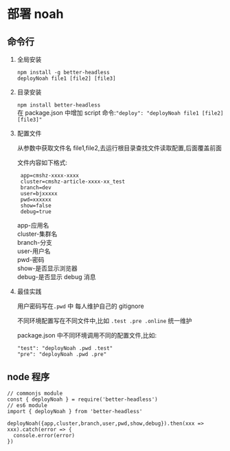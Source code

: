 # 部署 noah

## 命令行

1.  全局安装

    `npm install -g better-headless`  
    `deployNoah file1 [file2] [file3]`

2.  目录安装

    `npm install better-headless`  
     在 package.json 中增加 script 命令:`"deploy": "deployNoah file1 [file2] [file3]"`

3.  配置文件

    从参数中获取文件名 file1,file2,去运行根目录查找文件读取配置,后面覆盖前面

    文件内容如下格式:

         app=cmshz-xxxx-xxxx
         cluster=cmshz-article-xxxx-xx_test
         branch=dev
         user=bjxxxxx
         pwd=xxxxxx
         show=false
         debug=true

    app-应用名  
    cluster-集群名  
    branch-分支  
    user-用户名  
    pwd-密码  
    show-是否显示浏览器  
    debug-是否显示 debug 消息

4.  最佳实践

    用户密码写在`.pwd` 中 每人维护自己的 gitignore

    不同环境配置写在不同文件中,比如 `.test .pre .online` 统一维护

    package.json 中不同环境调用不同的配置文件,比如:

        "test": "deployNoah .pwd .test"
        "pre": "deployNoah .pwd .pre"

## node 程序

    // commonjs module
    const { deployNoah } = require('better-headless')
    // es6 module
    import { deployNoah } from 'better-headless'

    deployNoah({app,cluster,branch,user,pwd,show,debug}).then(xxx => xxx).catch(error => {
      console.error(error)
    })

